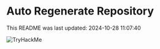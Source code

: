 # Auto Regenerate Repository

This README was last updated: 2024-10-28 11:07:40

 ![TryHackMe](https://tryhackme.com/badge/533634)